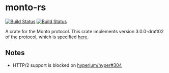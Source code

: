 # monto-rs

[![Build Status](https://travis-ci.org/melt-umn/monto-rs.svg?branch=master)](https://travis-ci.org/melt-umn/monto-rs)
[![Build Status](https://ci.appveyor.com/api/projects/status/jsy09v7mqxw2xqex/branch/master?svg=true)](https://ci.appveyor.com/project/remexre/monto-rs/branch/master)

A crate for the Monto protocol. This crate implements version 3.0.0-draft02 of the protocol, which is specified [here](https://melt-umn.github.io/monto-v3-draft/draft02).

## Notes

 - HTTP/2 support is blocked on [hyperium/hyper#304](https://github.com/hyperium/hyper/issues/304)
